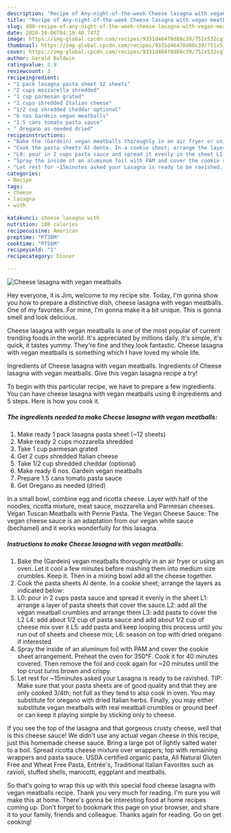 ```yaml
---
description: "Recipe of Any-night-of-the-week Cheese lasagna with vegan meatballs"
title: "Recipe of Any-night-of-the-week Cheese lasagna with vegan meatballs"
slug: 400-recipe-of-any-night-of-the-week-cheese-lasagna-with-vegan-meatballs
date: 2020-10-06T04:19:40.747Z
image: https://img-global.cpcdn.com/recipes/9331d46478d88c39/751x532cq70/cheese-lasagna-with-vegan-meatballs-recipe-main-photo.jpg
thumbnail: https://img-global.cpcdn.com/recipes/9331d46478d88c39/751x532cq70/cheese-lasagna-with-vegan-meatballs-recipe-main-photo.jpg
cover: https://img-global.cpcdn.com/recipes/9331d46478d88c39/751x532cq70/cheese-lasagna-with-vegan-meatballs-recipe-main-photo.jpg
author: Gerald Baldwin
ratingvalue: 3.9
reviewcount: 3
recipeingredient:
- "1 pack lasagna pasta sheet 12 sheets"
- "2 cups mozzarella shredded"
- "1 cup parmesan grated"
- "2 cups shredded Italian cheese"
- "1/2 cup shredded cheddar optional"
- "6 nos Gardein vegan meatballs"
- "1.5 cans tomato pasta sauce"
- " Oregano as needed dried"
recipeinstructions:
- "Bake the (Gardein) vegan meatballs thoroughly in an air fryer or using an oven. Let it cool a few minutes before mashing them into medium size crumbles. Keep it. Then in a mixing bowl add all the cheese together."
- "Cook the pasta sheets Al dente. In a cookie sheet; arrange the layers as indicated below:"
- "L0: pour in 2 cups pasta sauce and spread it evenly in the sheet L1: arrange a layer of pasta sheets that cover the sauce L2: add all the vegan meatball crumbles and arrange them L3: add pasta to cover the L2 L4: add about 1/2 cup of pasta sauce and add about 1/2 cup of cheese mix over it L5: add pasta and keep looping this process until you run out of sheets and cheese mix; L6: season on top with dried oregano if interested"
- "Spray the inside of an aluminum foil with PAM and cover the cookie sheet arrangement. Preheat the oven for 350°F. Cook it for 40 minutes covered. Then remove the foil and cook again for ~20 minutes until the top crust turns brown and crispy."
- "Let rest for ~15minutes asked your Lasagna is ready to be ravished. TIP: Make sure that your pasta sheets are of good quality and that they are only cooked 3/4th; not full as they tend to also cook in oven. You may substitute for oregano with dried Italian herbs. Finally, you may either substitute vegan meatballs with real meatball crumbles or ground beef or can keep it playing simple by sticking only to cheese."
categories:
- Recipe
tags:
- cheese
- lasagna
- with

katakunci: cheese lasagna with 
nutrition: 188 calories
recipecuisine: American
preptime: "PT38M"
cooktime: "PT56M"
recipeyield: "1"
recipecategory: Dinner

---
```



![Cheese lasagna with vegan meatballs](https://img-global.cpcdn.com/recipes/9331d46478d88c39/751x532cq70/cheese-lasagna-with-vegan-meatballs-recipe-main-photo.jpg)

Hey everyone, it is Jim, welcome to my recipe site. Today, I'm gonna show you how to prepare a distinctive dish, cheese lasagna with vegan meatballs. One of my favorites. For mine, I'm gonna make it a bit unique. This is gonna smell and look delicious.

Cheese lasagna with vegan meatballs is one of the most popular of current trending foods in the world. It's appreciated by millions daily. It's simple, it's quick, it tastes yummy. They're fine and they look fantastic. Cheese lasagna with vegan meatballs is something which I have loved my whole life.

Ingredients of Cheese lasagna with vegan meatballs. Ingredients of Cheese lasagna with vegan meatballs. Give this vegan lasagna recipe a try!


To begin with this particular recipe, we have to prepare a few ingredients. You can have cheese lasagna with vegan meatballs using 8 ingredients and 5 steps. Here is how you cook it.

<!--inarticleads1-->

##### The ingredients needed to make Cheese lasagna with vegan meatballs:

1. Make ready 1 pack lasagna pasta sheet (~12 sheets)
1. Make ready 2 cups mozzarella shredded
1. Take 1 cup parmesan grated
1. Get 2 cups shredded Italian cheese
1. Take 1/2 cup shredded cheddar (optional)
1. Make ready 6 nos. Gardein vegan meatballs
1. Prepare 1.5 cans tomato pasta sauce
1. Get  Oregano as needed (dried)


In a small bowl, combine egg and ricotta cheese. Layer with half of the noodles, ricotta mixture, meat sauce, mozzarella and Parmesan cheeses. Vegan Tuscan Meatballs with Penne Pasta. The Vegan Cheese Sauce: The vegan cheese sauce is an adaptation from our vegan white sauce (bechamel) and it works wonderfully for this lasagna. 

<!--inarticleads2-->

##### Instructions to make Cheese lasagna with vegan meatballs:

1. Bake the (Gardein) vegan meatballs thoroughly in an air fryer or using an oven. Let it cool a few minutes before mashing them into medium size crumbles. Keep it. Then in a mixing bowl add all the cheese together.
1. Cook the pasta sheets Al dente. In a cookie sheet; arrange the layers as indicated below:
1. L0: pour in 2 cups pasta sauce and spread it evenly in the sheet L1: arrange a layer of pasta sheets that cover the sauce L2: add all the vegan meatball crumbles and arrange them L3: add pasta to cover the L2 L4: add about 1/2 cup of pasta sauce and add about 1/2 cup of cheese mix over it L5: add pasta and keep looping this process until you run out of sheets and cheese mix; L6: season on top with dried oregano if interested
1. Spray the inside of an aluminum foil with PAM and cover the cookie sheet arrangement. Preheat the oven for 350°F. Cook it for 40 minutes covered. Then remove the foil and cook again for ~20 minutes until the top crust turns brown and crispy.
1. Let rest for ~15minutes asked your Lasagna is ready to be ravished. TIP: Make sure that your pasta sheets are of good quality and that they are only cooked 3/4th; not full as they tend to also cook in oven. You may substitute for oregano with dried Italian herbs. Finally, you may either substitute vegan meatballs with real meatball crumbles or ground beef or can keep it playing simple by sticking only to cheese.


If you see the top of the lasagna and that gorgeous crusty cheese, well that is this cheese sauce! We didn&#39;t use any actual vegan cheese in this recipe, just this homemade cheese sauce. Bring a large pot of lightly salted water to a boil. Spread ricotta cheese mixture over wrappers; top with remaining wrappers and pasta sauce. USDA certified organic pasta, All Natural Gluten Free and Wheat Free Pasta, Entrée&#39;s, Traditional Italian Favorites such as ravioli, stuffed shells, manicotti, eggplant and meatballs. 

So that's going to wrap this up with this special food cheese lasagna with vegan meatballs recipe. Thank you very much for reading. I'm sure you will make this at home. There's gonna be interesting food at home recipes coming up. Don't forget to bookmark this page on your browser, and share it to your family, friends and colleague. Thanks again for reading. Go on get cooking!
